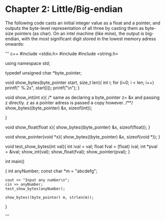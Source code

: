 # Chapter 2: Little/Big-endian

The following code casts an initial integer value as a float and a pointer, and outputs the byte-level representation of all three by casting them as byte-size pointers (as char). On an intel machine (like mine), the output is big-endian, with the most significant digit stored in the lowest memory adress onwards:

''' c++
#include <stdio.h>
#include <iostream>
#include <string.h>

using namespace std;

typedef unsigned char *byte_pointer;

void show_bytes(byte_pointer start, size_t len){
    int i;
    for (i=0; i < len; i++)
    printf(" %.2x", start[i]);
    printf("\n");
}


void show_int(int x){
/*
same as declaring a byte_pointer z= &x and passing z directly.
z as a pointer adress is passed a copy however.
/**/
    show_bytes((byte_pointer) &x, sizeof(int));
    

}

void show_float(float x){
    show_bytes((byte_pointer) &x, sizeof(float));
}


void show_pointer(void *x){
    show_bytes((byte_pointer) &x, sizeof(void *));
}

void test_show_bytes(int val){
    int ival = val;
    float fval = (float) ival;
    int *pval = &ival;
    show_int(val);
    show_float(fval);
    show_pointer(pval);
}

int main()

{
    int anyNumber;
    const char *m = "abcdefg";
    

    cout << "Input any number\n";
    cin >> anyNumber;
    test_show_bytes(anyNumber);

    show_bytes((byte_pointer) m, strlen(m));

}

'''
